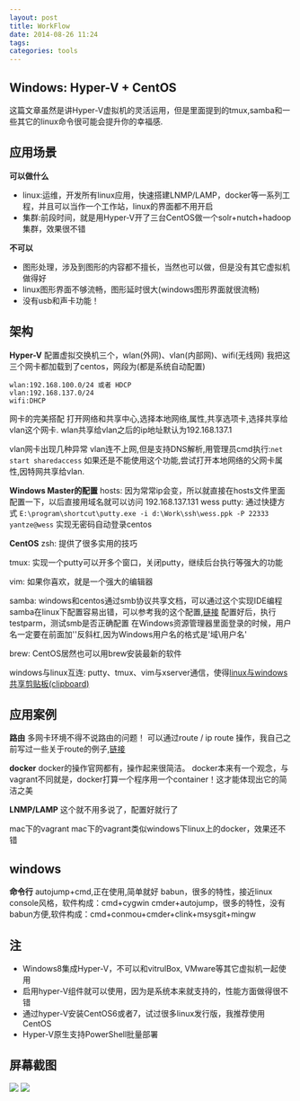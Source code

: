 ```yaml
---
layout: post
title: WorkFlow
date: 2014-08-26 11:24
tags:
categories: tools
---
```


## Windows: Hyper-V + CentOS
这篇文章虽然是讲Hyper-V虚拟机的灵活运用，但是里面提到的tmux,samba和一些其它的linux命令很可能会提升你的幸福感.


## 应用场景
**可以做什么**
- linux:运维，开发所有linux应用，快速搭建LNMP/LAMP，docker等一系列工程，并且可以当作一个工作站，linux的界面都不用开启
- 集群:前段时间，就是用Hyper-V开了三台CentOS做一个solr+nutch+hadoop集群，效果很不错

**不可以**
- 图形处理，涉及到图形的内容都不擅长，当然也可以做，但是没有其它虚拟机做得好
- linux图形界面不够流畅，图形延时很大(windows图形界面就很流畅)
- 没有usb和声卡功能！

## 架构
**Hyper-V**
配置虚拟交换机三个，wlan(外网)、vlan(内部网)、wifi(无线网)
我把这三个网卡都加载到了centos，网段为(都是系统自动配置)

    wlan:192.168.100.0/24 或者 HDCP
    vlan:192.168.137.0/24
    wifi:DHCP

网卡的完美搭配
打开网络和共享中心,选择本地网络,属性,共享选项卡,选择共享给vlan这个网卡.
wlan共享给vlan之后的ip地址默认为192.168.137.1

vlan网卡出现几种异常
vlan连不上网,但是支持DNS解析,用管理员cmd执行:`net start sharedaccess`
如果还是不能使用这个功能,尝试打开本地网络的父网卡属性,因特网共享给vlan.


**Windows Master的配置**
hosts:
因为常常ip会变，所以就直接在hosts文件里面配置一下，以后直接用域名就可以访问
192.168.137.131 wess
putty:
通过快捷方式 ` E:\program\shortcut\putty.exe -i d:\Work\ssh\wess.ppk -P 22333 yantze@wess ` 实现无密码自动登录centos

**CentOS**
zsh:
提供了很多实用的技巧

tmux:
实现一个putty可以开多个窗口，关闭putty，继续后台执行等强大的功能

vim:
如果你喜欢，就是一个强大的编辑器

samba:
windows和centos通过smb协议共享文档，可以通过这个实现IDE编程
samba在linux下配置容易出错，可以参考我的这个配置,[链接](https://github.com/yantze/dotfiles/blob/master/misc/samba.smb.conf#L300)
配置好后，执行testparm，测试smb是否正确配置
在Windows资源管理器里面登录的时候，用户名一定要在前面加'\'反斜杠,因为Windows用户名的格式是'域\用户名'

brew:
CentOS居然也可以用brew安装最新的软件

windows与linux互连:
putty、tmux、vim与xserver通信，使得[linux与windows共享剪贴板(clipboard)](http://www.cnblogs.com/vastiny/tag/route/)

## 应用案例
**路由**
多网卡环境不得不说路由的问题！
可以通过route / ip route 操作，我自己之前写过一些关于route的例子,[链接](http://www.cnblogs.com/vastiny/tag/route/)

**docker**
docker的操作官网都有，操作起来很简洁。
docker本来有一个观念，与vagrant不同就是，docker打算一个程序用一个container！这才能体现出它的简洁之美

**LNMP/LAMP**
这个就不用多说了，配置好就行了

mac下的vagrant
mac下的vagrant类似windows下linux上的docker，效果还不错


## windows
**命令行**
autojump+cmd,正在使用,简单就好
babun，很多的特性，接近linux console风格，软件构成：cmd+cygwin
cmder+autojump，很多的特性，没有babun方便,软件构成：cmd+conmou+cmder+clink+msysgit+mingw

## 注
- Windows8集成Hyper-V，不可以和vitrulBox, VMware等其它虚拟机一起使用
- 启用hyper-V组件就可以使用，因为是系统本来就支持的，性能方面做得很不错
- 通过hyper-V安装CentOS6或者7，试过很多linux发行版，我推荐使用CentOS
- Hyper-V原生支持PowerShell批量部署


## 屏幕截图
![](/images/putty_desktop.png)
![](/images/putty_html.png)
